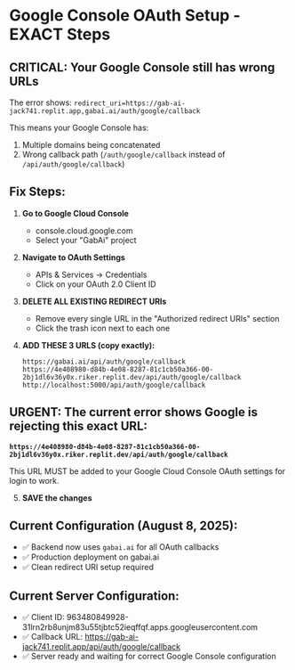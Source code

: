 # Google Console OAuth Setup - EXACT Steps

## CRITICAL: Your Google Console still has wrong URLs

The error shows: `redirect_uri=https://gab-ai-jack741.replit.app,gabai.ai/auth/google/callback`

This means your Google Console has:
1. Multiple domains being concatenated
2. Wrong callback path (`/auth/google/callback` instead of `/api/auth/google/callback`)

## Fix Steps:

1. **Go to Google Cloud Console**
   - console.cloud.google.com
   - Select your "GabAi" project

2. **Navigate to OAuth Settings**
   - APIs & Services → Credentials
   - Click on your OAuth 2.0 Client ID

3. **DELETE ALL EXISTING REDIRECT URIs**
   - Remove every single URL in the "Authorized redirect URIs" section
   - Click the trash icon next to each one

4. **ADD THESE 3 URLS (copy exactly):**
   ```
   https://gabai.ai/api/auth/google/callback
   https://4e408980-d84b-4e08-8287-81c1cb50a366-00-2bj1dl6v36y0x.riker.replit.dev/api/auth/google/callback
   http://localhost:5000/api/auth/google/callback
   ```

## URGENT: The current error shows Google is rejecting this exact URL:
**`https://4e408980-d84b-4e08-8287-81c1cb50a366-00-2bj1dl6v36y0x.riker.replit.dev/api/auth/google/callback`**

This URL MUST be added to your Google Cloud Console OAuth settings for login to work.

5. **SAVE the changes**

## Current Configuration (August 8, 2025):
- ✅ Backend now uses `gabai.ai` for all OAuth callbacks
- ✅ Production deployment on gabai.ai
- ✅ Clean redirect URI setup required

## Current Server Configuration:
- ✅ Client ID: 963480849928-31lrn2rb8unjm83u55tjbtc52ieqffqf.apps.googleusercontent.com
- ✅ Callback URL: https://gab-ai-jack741.replit.app/api/auth/google/callback
- ✅ Server ready and waiting for correct Google Console configuration